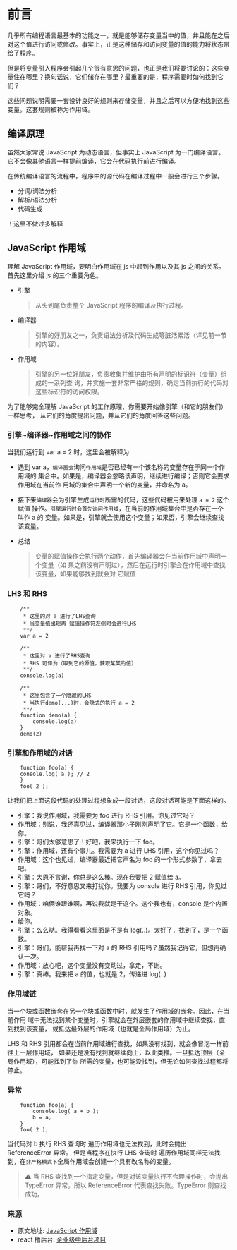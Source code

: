 # 前言

几乎所有编程语言最基本的功能之一，就是能够储存变量当中的值，并且能在之后对这个值进行访问或修改。事实上，正是这种储存和访问变量的值的能力将状态带给了程序。

但是将变量引入程序会引起几个很有意思的问题，也正是我们将要讨论的：这些变量住在哪里？换句话说，它们储存在哪里？最重要的是，程序需要时如何找到它们？

这些问题说明需要一套设计良好的规则来存储变量，并且之后可以方便地找到这些变量。这套规则被称为作用域。

## 编译原理

虽然大家常说 JavaScript 为动态语言，但事实上 JavaScript 为一门编译语言。它不会像其他语言一样提前编译，它会在代码执行前进行编译。

在传统编译语言的流程中，程序中的源代码在编译过程中一般会进行三个步骤。

- 分词/词法分析
- 解析/语法分析
- 代码生成

！这里不做过多解释

## JavaScript 作用域

理解 JavaScript 作用域，要明白作用域在 js 中起到作用以及其 js 之间的关系。首先这里介绍 js 的三个重要角色。

- 引擎

  > 从头到尾负责整个 JavaScript 程序的编译及执行过程。

- 编译器

  > 引擎的好朋友之一，负责语法分析及代码生成等脏活累活（详见前一节的内容）。

- 作用域
  > 引擎的另一位好朋友，负责收集并维护由所有声明的标识符（变量）组成的一系列查
  > 询，并实施一套非常严格的规则，确定当前执行的代码对这些标识符的访问权限。

为了能够完全理解 JavaScript 的工作原理，你需要开始像引擎（和它的朋友们）一样思考，
从它们的角度提出问题，并从它们的角度回答这些问题。

### 引擎~编译器~作用域之间的协作

当我们运行到 var a = 2 时，这里会被解释为:

- 遇到 var a，`编译器会`询问`作用域`是否已经有一个该名称的变量存在于同一个作用域的
  集合中。如果是，编译器会忽略该声明，继续进行编译；否则它会要求作用域在当前作
  用域的集合中声明一个新的变量，并命名为 a。

- 接下来`编译器`会为引擎生成`运行时`所需的代码，这些代码被用来处理 `a = 2` 这个赋值
  操作。`引擎运行时会首先询问作用域`，在当前的作用域集合中是否存在一个叫作 a 的
  变量。如果是，引擎就会使用这个变量；如果否，引擎会继续查找该变量。

- 总结
  > 变量的赋值操作会执行两个动作，首先编译器会在当前作用域中声明一个变量（如
  > 果之前没有声明过），然后在运行时引擎会在作用域中查找该变量，如果能够找到就会对
  > 它赋值

### LHS 和 RHS

```
    /**
     * 这里的对 a 进行了LHS查询
     * 当变量值出现再 赋值操作符左侧时会进行LHS
     **/
    var a = 2

    /**
     * 这里对 a 进行了RHS查询
     * RHS 可译为（取到它的源值，获取某某的值）
     **/
    console.log(a)

    /**
     * 这里包含了一个隐藏的LHS
     * 当执行demo(...)时，会隐式的执行 a = 2
     **/
    function demo(a) {
        console.log(a)
    }
    demo(2)
```

### 引擎和作用域的对话

```
    function foo(a) {
    console.log( a ); // 2
    }
    foo( 2 );
```

让我们把上面这段代码的处理过程想象成一段对话，这段对话可能是下面这样的。

- 引擎：我说作用域，我需要为 foo 进行 RHS 引用。你见过它吗？
- 作用域：别说，我还真见过，编译器那小子刚刚声明了它。它是一个函数，给你。
- 引擎：哥们太够意思了！好吧，我来执行一下 foo。
- 引擎：作用域，还有个事儿。我需要为 a 进行 LHS 引用，这个你见过吗？
- 作用域：这个也见过，编译器最近把它声名为 foo 的一个形式参数了，拿去吧。
- 引擎：大恩不言谢，你总是这么棒。现在我要把 2 赋值给 a。
- 引擎：哥们，不好意思又来打扰你。我要为 console 进行 RHS 引用，你见过它吗？
- 作用域：咱俩谁跟谁啊，再说我就是干这个。这个我也有，console 是个内置对象。
- 给你。
- 引擎：么么哒。我得看看这里面是不是有 log(..)。太好了，找到了，是一个函数。
- 引擎：哥们，能帮我再找一下对 a 的 RHS 引用吗？虽然我记得它，但想再确认一次。
- 作用域：放心吧，这个变量没有变动过，拿走，不谢。
- 引擎：真棒。我来把 a 的值，也就是 2，传递进 log(..)

### 作用域链

当一个块或函数嵌套在另一个块或函数中时，就发生了作用域的嵌套。因此，在当前作用
域中无法找到某个变量时，引擎就会在外层嵌套的作用域中继续查找，直到找到该变量，
或抵达最外层的作用域（也就是全局作用域）为止。

LHS 和 RHS 引用都会在当前作用域进行查找，如果没有找到，就会像冒泡一样前往上一层作用域，
如果还是没有找到就继续向上，以此类推。一旦抵达顶层（全局作用域），可能找到了你
所需的变量，也可能没找到，但无论如何查找过程都将停止。

### 异常

```
    function foo(a) {
        console.log( a + b );
        b = a;
    }
    foo( 2 );
```

当代码对 b 执行 RHS 查询时 遍历作用域也无法找到，此时会抛出 ReferenceError 异常。
但是当程序在执行 LHS 查询时 遍历作用域同样无法找到，在`非严格模式下`全局作用域会创建一个具有改名称的变量。

> ⚠️ 当 RHS 查找到一个指定变量，但是对该变量执行不合理操作时，会抛出 TypeError 异常。所以 ReferenceError 代表查找失败。TypeError 则查找成功。

### 来源

- 原文地址: [JavaScript 作用域](https://github.com/Tianlikai/MyTutorial/blob/master/scope/READE.md)
- react 撸后台: [企业级中后台项目](https://juejin.im/post/5b715c006fb9a009b628faaa)
